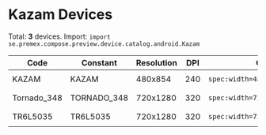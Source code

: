 # Kazam Devices

Total: **3** devices. Import: `import se.premex.compose.preview.device.catalog.android.Kazam`

| Code | Constant | Resolution | DPI | Compose Spec | Preview Usage |
|------|----------|------------|-----|-------------|---------------|
| KAZAM | KAZAM | 480x854 | 240 | `spec:width=480px,height=854px,dpi=240` | `@Preview(device = Kazam.KAZAM)` |
| Tornado_348 | TORNADO_348 | 720x1280 | 320 | `spec:width=720px,height=1280px,dpi=320` | `@Preview(device = Kazam.TORNADO_348)` |
| TR6L5035 | TR6L5035 | 720x1280 | 320 | `spec:width=720px,height=1280px,dpi=320` | `@Preview(device = Kazam.TR6L5035)` |

<!-- Generated automatically. Do not edit manually. -->
